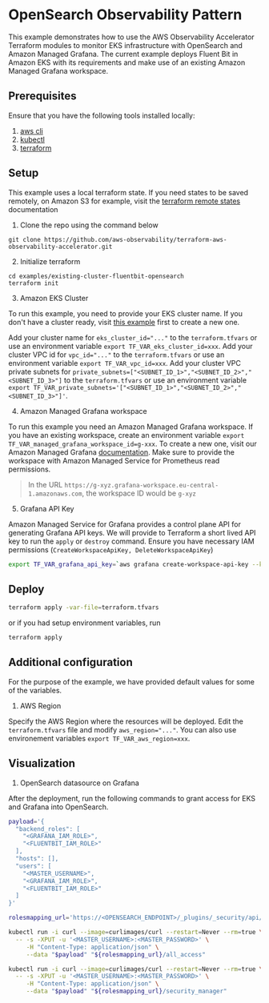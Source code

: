 # OpenSearch Observability Pattern

This example demonstrates how to use the AWS Observability Accelerator Terraform
modules to monitor EKS infrastructure with OpenSearch and Amazon Managed Grafana.
The current example deploys Fluent Bit in Amazon EKS with its requirements and
make use of an existing Amazon Managed Grafana workspace.

## Prerequisites

Ensure that you have the following tools installed locally:

1. [aws cli](https://docs.aws.amazon.com/cli/latest/userguide/getting-started-install.html)
2. [kubectl](https://kubernetes.io/docs/tasks/tools/)
3. [terraform](https://learn.hashicorp.com/tutorials/terraform/install-cli)


## Setup

This example uses a local terraform state. If you need states to be saved remotely,
on Amazon S3 for example, visit the [terraform remote states](https://www.terraform.io/language/state/remote) documentation

1. Clone the repo using the command below

```
git clone https://github.com/aws-observability/terraform-aws-observability-accelerator.git
```

2. Initialize terraform

```console
cd examples/existing-cluster-fluentbit-opensearch
terraform init
```

3. Amazon EKS Cluster

To run this example, you need to provide your EKS cluster name.
If you don't have a cluster ready, visit [this example](https://github.com/aws-ia/terraform-aws-eks-blueprints/tree/v4.13.1/examples/eks-cluster-with-new-vpc)
first to create a new one.

Add your cluster name for `eks_cluster_id="..."` to the `terraform.tfvars` or use an environment variable `export TF_VAR_eks_cluster_id=xxx`.
Add your cluster VPC id for `vpc_id="..."` to the `terraform.tfvars` or use an environment variable `export TF_VAR_vpc_id=xxx`.
Add your cluster VPC private subnets for `private_subnets=["<SUBNET_ID_1>","<SUBNET_ID_2>","<SUBNET_ID_3>"]` to the `terraform.tfvars` or use an environment variable `export TF_VAR_private_subnets='["<SUBNET_ID_1>","<SUBNET_ID_2>","<SUBNET_ID_3>"]'`.

4. Amazon Managed Grafana workspace

To run this example you need an Amazon Managed Grafana workspace. If you have an existing workspace, create an environment variable `export TF_VAR_managed_grafana_workspace_id=g-xxx`.
To create a new one, visit our Amazon Managed Grafana [documentation](https://docs.aws.amazon.com/grafana/latest/userguide/getting-started-with-AMG.html).
Make sure to provide the workspace with Amazon Managed Service for Prometheus read permissions.

> In the URL `https://g-xyz.grafana-workspace.eu-central-1.amazonaws.com`, the workspace ID would be `g-xyz`

5. <a name="apikey"></a> Grafana API Key

Amazon Managed Service for Grafana provides a control plane API for generating Grafana API keys. We will provide to Terraform
a short lived API key to run the `apply` or `destroy` command.
Ensure you have necessary IAM permissions (`CreateWorkspaceApiKey, DeleteWorkspaceApiKey`)

```sh
export TF_VAR_grafana_api_key=`aws grafana create-workspace-api-key --key-name "observability-accelerator-$(date +%s)" --key-role ADMIN --seconds-to-live 1200 --workspace-id $TF_VAR_managed_grafana_workspace_id --query key --output text`
```

## Deploy

```sh
terraform apply -var-file=terraform.tfvars
```

or if you had setup environment variables, run

```sh
terraform apply
```

## Additional configuration

For the purpose of the example, we have provided default values for some of the variables.

1. AWS Region

Specify the AWS Region where the resources will be deployed. Edit the `terraform.tfvars` file and modify `aws_region="..."`. You can also use environement variables `export TF_VAR_aws_region=xxx`.

## Visualization

1. OpenSearch datasource on Grafana

After the deployment, run the following commands to grant access for EKS and Grafana into OpenSearch.

```bash
payload='{
  "backend_roles": [
    "<GRAFANA_IAM_ROLE>",
    "<FLUENTBIT_IAM_ROLE>"
  ],
  "hosts": [],
  "users": [
    "<MASTER_USERNAME>",
    "<GRAFANA_IAM_ROLE>",
    "<FLUENTBIT_IAM_ROLE>"
  ]
}'

rolesmapping_url='https://<OPENSEARCH_ENDPOINT>/_plugins/_security/api/rolesmapping'

kubectl run -i curl --image=curlimages/curl --restart=Never --rm=true \
  -- -s -XPUT -u '<MASTER_USERNAME>:<MASTER_PASSWORD>' \
     -H "Content-Type: application/json" \
     --data "$payload" "${rolesmapping_url}/all_access"

kubectl run -i curl --image=curlimages/curl --restart=Never --rm=true \
  -- -s -XPUT -u '<MASTER_USERNAME>:<MASTER_PASSWORD>' \
     -H "Content-Type: application/json" \
     --data "$payload" "${rolesmapping_url}/security_manager"
```
